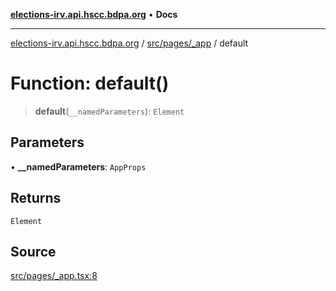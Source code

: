 [**elections-irv.api.hscc.bdpa.org**](../../../../README.md) • **Docs**

***

[elections-irv.api.hscc.bdpa.org](../../../../README.md) / [src/pages/\_app](../README.md) / default

# Function: default()

> **default**(`__namedParameters`): `Element`

## Parameters

• **\_\_namedParameters**: `AppProps`

## Returns

`Element`

## Source

[src/pages/\_app.tsx:8](https://github.com/Xunnamius/elections_irv.api.hscc.bdpa.org/blob/c917ea60595d63d322e4038beb12d08f7d64cdd2/src/pages/_app.tsx#L8)
